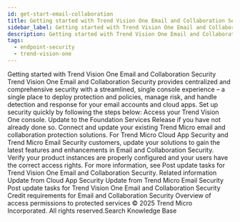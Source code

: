 ```yaml
---
id: get-start-email-collaboration
title: Getting started with Trend Vision One Email and Collaboration Security
sidebar_label: Getting started with Trend Vision One Email and Collaboration Security
description: Getting started with Trend Vision One Email and Collaboration Security
tags:
  - endpoint-security
  - trend-vision-one
---
```


 Getting started with Trend Vision One Email and Collaboration Security Trend Vision One Email and Collaboration Security provides centralized and comprehensive security with a streamlined, single console experience – a single place to deploy protection and policies, manage risk, and handle detection and response for your email accounts and cloud apps. Set up security quickly by following the steps below: Access your Trend Vision One console. Update to the Foundation Services Release if you have not already done so. Connect and update your existing Trend Micro email and collaboration protection solutions. For Trend Micro Cloud App Security and Trend Micro Email Security customers, update your solutions to gain the latest features and enhancements in Email and Collaboration Security. Verify your product instances are properly configured and your users have the correct access rights. For more information, see Post update tasks for Trend Vision One Email and Collaboration Security. Related information Update from Cloud App Security Update from Trend Micro Email Security Post update tasks for Trend Vision One Email and Collaboration Security Credit requirements for Email and Collaboration Security Overview of access permissions to protected services © 2025 Trend Micro Incorporated. All rights reserved.Search Knowledge Base